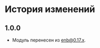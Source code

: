 История изменений
=================

1.0.0
-----

* Модуль перенесен из [enb@0.17.x](https://github.com/enb-make/enb/blob/v0.17.2/lib/preprocess/css-preprocessor.js).
